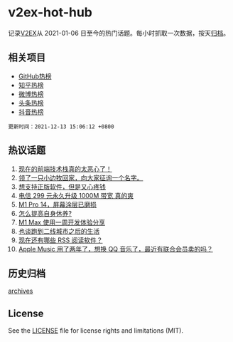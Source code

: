 # v2ex-hot-hub

 记录[V2EX](https://www.v2ex.com/)从 2021-01-06 日至今的热门话题。每小时抓取一次数据，按天[归档](archives)。
 
 ## 相关项目

- [GitHub热榜](https://github.com/snaildev/github-hot-hub)
- [知乎热榜](https://github.com/snaildev/zhihu-hot-hub)
- [微博热榜](https://github.com/snaildev/weibo-hot-hub)
- [头条热榜](https://github.com/snaildev/toutiao-hot-hub)
- [抖音热榜](https://github.com/snaildev/douyin-hot-hub)


 `更新时间：2021-12-13 15:06:12 +0800`

## 热议话题

1. [现在的前端技术栈真的太恶心了！](https://www.v2ex.com/t/821702)
1. [领了一只小边牧回家，向大家征询一个名字。](https://www.v2ex.com/t/821771)
1. [想支持正版软件，但是又心疼钱](https://www.v2ex.com/t/821653)
1. [电信 299 元永久升级 1000M 带宽 真的爽](https://www.v2ex.com/t/821649)
1. [M1 Pro 14，屏幕涂层已磨损](https://www.v2ex.com/t/821673)
1. [怎么提高自身休养?](https://www.v2ex.com/t/821764)
1. [M1 Max 使用一周开发体验分享](https://www.v2ex.com/t/821665)
1. [也谈跑到二线城市之后的生活](https://www.v2ex.com/t/821689)
1. [现在还有哪些 RSS 阅读软件？](https://www.v2ex.com/t/821718)
1. [Apple Music 用了两年了，想换 QQ 音乐了，最近有联合会员卖的吗？](https://www.v2ex.com/t/821767)

## 历史归档

[archives](archives)

## License

See the [LICENSE](LICENSE) file for license rights and limitations (MIT).
